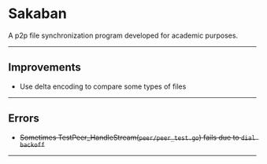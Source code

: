 # Sakaban


A p2p file synchronization program developed for academic purposes.

---

## Improvements

*	Use delta encoding to compare some types of files

---

## Errors
*	~~Sometimes TestPeer_HandleStream(`peer/peer_test.go`) fails due to `dial backoff`~~
---
